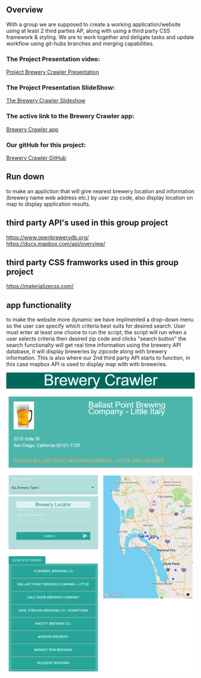 ## Overview
With a group we are supposed to create a working application/website using at least 2 third parties AP, along with using a third party CSS framework & styling. We are to work together and deligate tasks and update workflow using git-hubs branches and merging capabilities.

### The Project Presentation video:
[Project Brewery Crawler Presentation](https://youtu.be/ddCq4uZ4Z5M)

### The Project Presentation SlideShow:
[The Brewery Crawler Slideshow](https://docs.google.com/presentation/d/1OPen-5nErSKnakDWRMNVYEL_i9Kgt6P76AvBUQKkM6I/edit?usp=sharing)

### The active link to the Brewery Crawler app:
[Brewery Crawler app](https://jeminick.github.io/Brewery-Crawler/)

### Our gitHub for this project:
[Brewery Crawler GitHub](https://github.com/JEMinick/Brewery-Crawler)

## Run down
to make an appliction that will give nearest brewery location and information (brewery name web address etc.) by user zip code, also display location on map to display application results.

## third party API's used in this group project 
 https://www.openbrewerydb.org/ <br/>
 https://docs.mapbox.com/api/overview/

## third party CSS framworks used in this group project 
  https://materializecss.com/
  
## app functionality
to make the website more dynamic we have implmented a drop-down menu so the user can specify which criteria best suits for desired search. User must enter at least one choice to run the script, the script will run when a user selects criteria then desired zip code and clicks "search button" the search functionalty will get real time information       using the brewery API database, it will display breweries by zipcode along with brewery information. This is also where our 2nd third party API starts to function, in this case mapbox API is used to display map with with breweries. 

![Screen shot:](./assets/images/screen-shot.png?raw=true)

